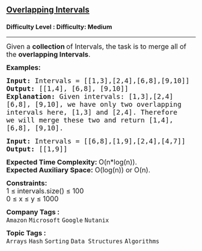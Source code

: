 <h2><a href="https://www.geeksforgeeks.org/problems/overlapping-intervals--170633/1">Overlapping Intervals</a></h2><h3>Difficulty Level : Difficulty: Medium</h3><hr><div class="problems_problem_content__Xm_eO"><p><span style="font-size: 18px;">Given a <strong>collection </strong>of Intervals, the task is to merge all of the <strong>overlapping Intervals</strong>.</span></p>
<p><strong><span style="font-size: 18px;">Examples:</span></strong></p>
<pre><strong><span style="font-size: 18px;">Input: </span></strong><span style="font-size: 18px;">Intervals = [[1,3],[2,4],[6,8],[9,10]]
<strong>Output: </strong>[[1,4], [6,8], [9,10]]<strong>
Explanation: </strong>Given intervals: [1,3],[2,4]
[6,8], [9,10], we have only two overlapping
intervals here, [1,3] and [2,4]. Therefore
we will merge these two and return [1,4],
[6,8], [9,10].</span>
</pre>
<pre><strong><span style="font-size: 18px;">Input: </span></strong><span style="font-size: 18px;">Intervals = [[6,8],[1,9],[2,4],[4,7]]
<strong>Output: </strong>[[1,9]]</span></pre>
<p><span style="font-size: 18px;"><strong>Expected Time Complexity: </strong>O(n*log(n)).<br><strong>Expected Auxiliary Space:</strong> O(log(n)) or O(n).</span></p>
<p><span style="font-size: 18px;"><strong>Constraints:</strong><br>1 ≤ intervals.size() ≤ 100<br>0 ≤ x ≤ y ≤ 1000</span></p></div><p><span style=font-size:18px><strong>Company Tags : </strong><br><code>Amazon</code>&nbsp;<code>Microsoft</code>&nbsp;<code>Google</code>&nbsp;<code>Nutanix</code>&nbsp;<br><p><span style=font-size:18px><strong>Topic Tags : </strong><br><code>Arrays</code>&nbsp;<code>Hash</code>&nbsp;<code>Sorting</code>&nbsp;<code>Data Structures</code>&nbsp;<code>Algorithms</code>&nbsp;